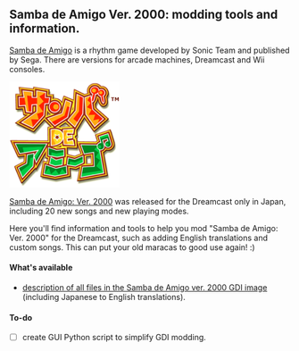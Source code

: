 ## Samba de Amigo Ver. 2000: modding tools and information.
[Samba de Amigo](https://en.wikipedia.org/wiki/Samba_de_amigo) is a rhythm game developed by Sonic Team and published by Sega. There are versions for arcade machines, Dreamcast and Wii consoles.

![alt](docs/title.png)


[Samba de Amigo: Ver. 2000](https://en.wikipedia.org/wiki/Samba_de_amigo#Ver._2000) was released for the Dreamcast only in Japan, including 20 new songs and new playing modes.

Here you'll find information and tools to help you mod "Samba de Amigo: Ver. 2000" for the Dreamcast, such as adding English translations and custom songs. This can put your old maracas to good use again! :)

#### What's available
 - [description of all files in the Samba de Amigo ver. 2000 GDI image](docs/list%20of%20Sda2K%20files.txt) (including Japanese to English translations).
 
 #### To-do
 - [ ] create GUI Python script to simplify GDI modding.
